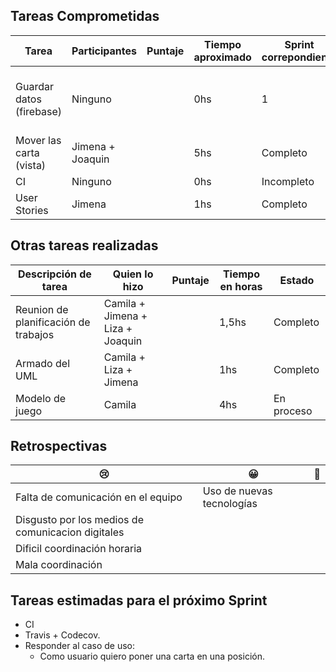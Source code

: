 ## Tareas Comprometidas
|  Tarea | Participantes | Puntaje | Tiempo aproximado | Sprint correpondiente | Estado |
|  ------ | ------ | ------ | ------ | ------ | ------ |
|  Guardar datos (firebase) | Ninguno | <Now lodading...> | 0hs | 1 | Se decidió reemplarlo por una BBDD en Mongo |
| Mover las carta (vista) |  Jimena + Joaquin | <Now lodading...> | 5hs | Completo |
| CI | Ninguno | <Now lodading...> | 0hs | Incompleto |
| User Stories | Jimena | <Now lodading...> | 1hs | Completo |

## Otras tareas realizadas

| Descripción de tarea | Quien lo hizo | Puntaje | Tiempo en horas | Estado |
| ------ | ------ | ------ | ------ | ------ |
| Reunion de planificación de trabajos | Camila + Jimena + Liza + Joaquin | <Now loading...> | 1,5hs | Completo |
| Armado del UML | Camila + Liza + Jimena| <Now loading...> | 1hs | Completo |
| Modelo de juego | Camila | <Now lodading...> | 4hs | En proceso |

## Retrospectivas

| 😢 | 😀 | 💫 |
| ------ | ------ | ------ |
| Falta de comunicación en el equipo | Uso de nuevas tecnologías |  | 
| Disgusto por los medios de comunicacion digitales |  |  | 
| Dificil coordinación horaria |  |  | 
| Mala coordinación |  |  | 

## Tareas estimadas para el próximo Sprint

- CI
- Travis + Codecov.
- Responder al caso de uso:
  - Como usuario quiero poner una carta en una posición.